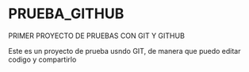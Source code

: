 # PRUEBA_GITHUB
PRIMER PROYECTO DE PRUEBAS CON GIT Y GITHUB

Este es un proyecto de prueba usndo GIT, de manera que puedo editar codigo y compartirlo 
